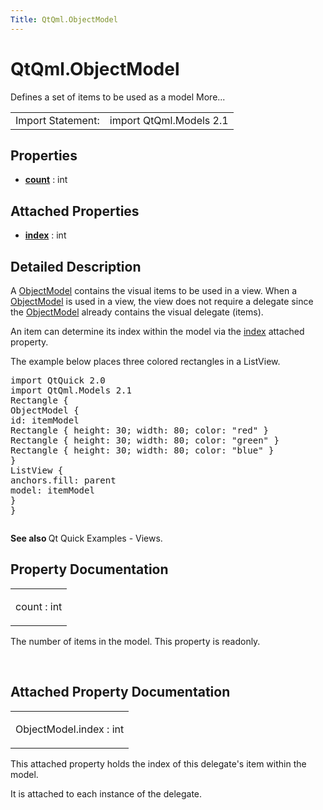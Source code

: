 ```yaml
---
Title: QtQml.ObjectModel
---
```


# QtQml.ObjectModel

<span class="subtitle"></span>
<!-- $$$ObjectModel-brief -->
<p>Defines a set of items to be used as a model More...</p>
<!-- @@@ObjectModel -->
<table class="alignedsummary">
<tr><td class="memItemLeft rightAlign topAlign"> Import Statement:</td><td class="memItemRight bottomAlign"> import QtQml.Models 2.1</td></tr></table><ul>
</ul>
<h2 id="properties">Properties</h2>
<ul>
<li class="fn"><b><b><a href="#count-prop">count</a></b></b> : int</li>
</ul>
<h2 id="attached-properties">Attached Properties</h2>
<ul>
<li class="fn"><b><b><a href="#index-attached-prop">index</a></b></b> : int</li>
</ul>
<!-- $$$ObjectModel-description -->
<h2 id="details">Detailed Description</h2>
</p>
<p>A <a href="index.html">ObjectModel</a> contains the visual items to be used in a view. When a <a href="index.html">ObjectModel</a> is used in a view, the view does not require a delegate since the <a href="index.html">ObjectModel</a> already contains the visual delegate (items).</p>
<p>An item can determine its index within the model via the <a href="#index-attached-prop">index</a> attached property.</p>
<p>The example below places three colored rectangles in a ListView.</p>
<pre class="cpp">import <span class="type">QtQuick</span> <span class="number">2.0</span>
import <span class="type">QtQml</span><span class="operator">.</span>Models <span class="number">2.1</span>
Rectangle {
ObjectModel {
id: itemModel
Rectangle { height: <span class="number">30</span>; width: <span class="number">80</span>; color: <span class="string">&quot;red&quot;</span> }
Rectangle { height: <span class="number">30</span>; width: <span class="number">80</span>; color: <span class="string">&quot;green&quot;</span> }
Rectangle { height: <span class="number">30</span>; width: <span class="number">80</span>; color: <span class="string">&quot;blue&quot;</span> }
}
ListView {
anchors<span class="operator">.</span>fill: parent
model: itemModel
}
}</pre>
<p class="centerAlign"><img src="https://developer.ubuntu.com/static/devportal_uploaded/31212764-b70c-409e-8224-f43f11c49f7b-../QtQml.ObjectModel/images/visualitemmodel.png" alt="" /></p><p><b>See also </b>Qt Quick Examples - Views.</p>
<!-- @@@ObjectModel -->
<h2>Property Documentation</h2>
<!-- $$$count -->
<table class="qmlname"><tr valign="top" id="count-prop"><td class="tblQmlPropNode"><p><span class="name">count</span> : <span class="type">int</span></p></td></tr></table><p>The number of items in the model. This property is readonly.</p>
<!-- @@@count -->
<br/>
<h2>Attached Property Documentation</h2>
<!-- $$$index -->
<table class="qmlname"><tr valign="top" id="index-attached-prop"><td class="tblQmlPropNode"><p><span class="name">ObjectModel.index</span> : <span class="type">int</span></p></td></tr></table><p>This attached property holds the index of this delegate's item within the model.</p>
<p>It is attached to each instance of the delegate.</p>
<!-- @@@index -->
<br/>
